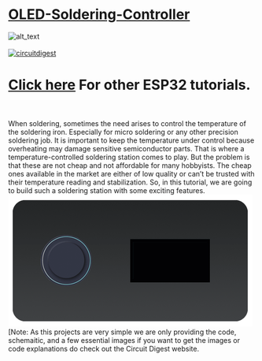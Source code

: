 # [OLED-Soldering-Controller](https://circuitdigest.com/microcontroller-projects/)

<img src="https://github.com/Circuit-Digest/OLED-Soldering-Controller/blob/4de3032264173edb1585b04cd115d8197a83e01e/Title%20image.png" width="" alt="alt_text" title="image_tooltip">
<br>

<br>
<a href="https://circuitdigest.com/tags/ESP32"><img src="https://img.shields.io/static/v1?label=&labelColor=505050&message=ESP32 Tutorials Circuit Digest&color=%230076D6&style=social&logo=google-chrome&logoColor=%230076D6" alt="circuitdigest"/></a>
<br>

[<h1>Click here](https://circuitdigest.com/tags/ESP32) For other ESP32 tutorials.</h1>


<br>
<br>
When soldering, sometimes the need arises to control the temperature of the soldering iron. Especially for micro soldering or any other precision soldering job. It is important to keep the temperature under control because overheating may damage sensitive semiconductor parts. That is where a temperature-controlled soldering station comes to play. But the problem is that these are not cheap and not affordable for many hobbyists. The cheap ones available in the market are either of low quality or can’t be trusted with their temperature reading and stabilization. So, in this tutorial, we are going to build such a soldering station with some exciting features.
<img src="https://github.com/Circuit-Digest/OLED-Soldering-Controller/blob/727c007e7173dcf8ff0b65e47d2f05577fcc15be/gif.gif" width="" alt="alt_text" title="image_tooltip">
<br>
[Note: As this projects are very simple we are only providing the code, schemaitic, and a few essential images if you want to get the images or code explanations do check out the Circuit Digest website.
<br>
<br>
